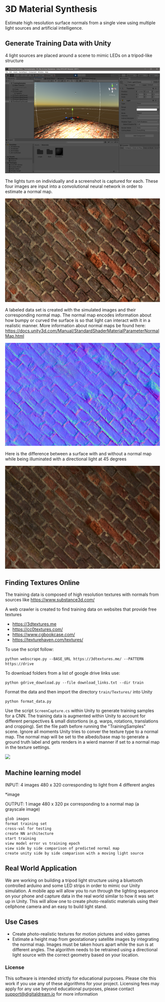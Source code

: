 # 3D Material Synthesis
Estimate high resolution surface normals from a single view using multiple light sources and artificial intelligence.

## Generate Training Data with Unity 

4 light sources are placed around a scene to mimic LEDs on a tripod-like structure

![](Figures/Screenshot.png)

The lights turn on individually and a screenshot is captured for each. These four images are input into a convolutional neural network in order to estimate a normal map.

![](Figures/animation.gif)

A labeled data set is created with the simulated images and their corresponding normal map. The normal map encodes information about how bumpy or curved the surface is so that light can interact with it in a realistic manner. More information about normal maps be found here: https://docs.unity3d.com/Manual/StandardShaderMaterialParameterNormalMap.html

![](Figures/NormalSurface.png)

Here is the difference between a surface with and without a normal map while being illuminated with a directional light at 45 degrees 

![](Figures/normal_anim.gif)

## Finding Textures Online

The training data is composed of high resolution textures with normals from sources like https://www.substance3d.com/

A web crawler is created to find training data on websites that provide free textures
- https://3dtextures.me 
- https://cc0textures.com/
- https://www.cgbookcase.com/
- https://texturehaven.com/textures/

To use the script follow: 
```
python webscrape.py --BASE_URL https://3dtextures.me/ --PATTERN https://drive 
```

To download folders from a list of google drive links use: 

    python gdrive_download.py --file download_links.txt --dir train

Format the data and then import the directory `train/Textures/` into Unity

    python format_data.py   

Use the script `ScreenCapture.cs` within Unity to generate training samples for a CNN. The training data is augmented within Unity to account for different perspectives & small distortions (e.g. warps, rotations, translations and cropping). Set the file path before running the "TrainingSamples" scene. Ignore all moments Unity tries to conver the texture type to a normal map. The normal map will be set to the albedo/base map to generate a ground truth label and gets renders in a wierd manner if set to a normal map in the texture settings. 

![](Figures/unity_training.gif)

## Machine learning model 

INPUT: 4 images 480 x 320 corresponding to light from 4 different angles

*image

OUTPUT: 1 image 480 x 320 px corresponding to a normal map (a grayscale image)

```
glob images
format training set
cross-val for testing
create NN architecture
start training
view model error vs training epoch
view side by side comparison of predicted normal map
create unity side by side comparison with a moving light source
```

## Real World Application
We are working on building a tripod light structure using a bluetooth controlled arduino and some LED strips in order to mimic our Unity simulation. A mobile app will allow you to run through the lighting sequence on your phone and capture data in the real world similar to how it was set up in Unity. This will allow one to create photo-realistic materials using their cellphone camera and an easy to build light stand. 

## Use Cases
- Create photo-realistic textures for motion pictures and video games
- Estimate a height map from geostationary satellite images by integrating the normal map. Images must be taken hours apart while the sun is at different angles. The algorithm needs to be retrained using a directional light source with the correct geometry based on your location.

### License
This software is intended strictly for educational purposes. Please cite this work if you use any of these algorithms for your project. Licensing fees may apply for any use beyond educational purposes, please contact support@digitaldream.io for more information